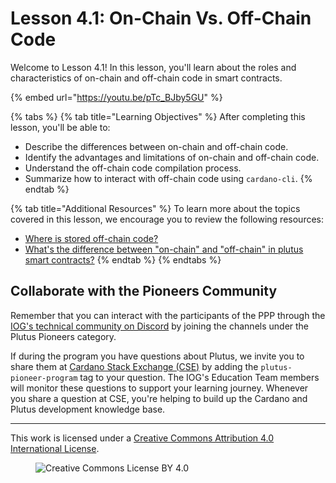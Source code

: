 # Lesson 4.1: On-Chain Vs. Off-Chain Code

Welcome to Lesson 4.1! In this lesson, you'll learn about the roles and characteristics of on-chain and off-chain code in smart contracts.

{% embed url="https://youtu.be/pTc_BJby5GU" %}

{% tabs %}
{% tab title="Learning Objectives" %}
After completing this lesson, you'll be able to:

* Describe the differences between on-chain and off-chain code.
* Identify the advantages and limitations of on-chain and off-chain code.
* Understand the off-chain code compilation process.
* Summarize how to interact with off-chain code using `cardano-cli`.
{% endtab %}

{% tab title="Additional Resources" %}
To learn more about the topics covered in this lesson, we encourage you to review the following resources:

* [Where is stored off-chain code?](https://cardano.stackexchange.com/questions/2274/where-is-stored-off-chain-code)
* [What's the difference between "on-chain" and "off-chain" in plutus smart contracts?](https://cardano.stackexchange.com/questions/219/whats-the-difference-between-on-chain-and-off-chain-in-plutus-smart-contrac)
{% endtab %}
{% endtabs %}

## Collaborate with the Pioneers Community

Remember that you can interact with the participants of the PPP through the [IOG's technical community on Discord](https://discord.gg/inputoutput) by joining the channels under the Plutus Pioneers category.

If during the program you have questions about Plutus, we invite you to share them at [Cardano Stack Exchange (CSE)](https://cardano.stackexchange.com/) by adding the `plutus-pioneer-program` tag to your question. The IOG's Education Team members will monitor these questions to support your learning journey. Whenever you share a question at CSE, you're helping to build up the Cardano and Plutus development knowledge base.

---

This work is licensed under a [Creative Commons Attribution 4.0 International License](http://creativecommons.org/licenses/by/4.0/).

<figure><img src="https://i.creativecommons.org/l/by/4.0/88x31.png" alt="Creative Commons License BY 4.0"></figure>